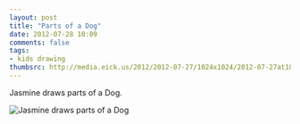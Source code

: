```yaml
---
layout: post
title: "Parts of a Dog"
date: 2012-07-28 10:09
comments: false
tags: 
- kids drawing
thumbsrc: http://media.eick.us/2012/2012-07-27/1024x1024/2012-07-27at18.00.46.jpg
---
```

Jasmine draws parts of a Dog.

![Jasmine draws parts of a Dog](http://media.eick.us/media/photographs/2012/2012-07-27/2012-07-27at18.00.46.jpg)
